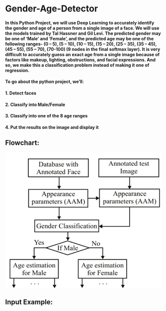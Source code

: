 # Gender-Age-Detector

#### In this Python Project, we will use Deep Learning to accurately identify the gender and age of a person from a single image of a face. We will use the models trained by Tal Hassner and Gil Levi. The predicted gender may be one of ‘Male’ and ‘Female’, and the predicted age may be one of the following ranges- (0 – 5), (5 – 10), (10 – 15), (15 – 20), (25 – 35), (35 – 45), (45 – 55), (55 – 70), (70-100) (9 nodes in the final softmax layer). It is very difficult to accurately guess an exact age from a single image because of factors like makeup, lighting, obstructions, and facial expressions. And so, we make this a classification problem instead of making it one of regression.

#### To go about the python project, we’ll:
#### 1. Detect faces
#### 2. Classify into Male/Female
#### 3. Classify into one of the 8 age ranges
#### 4. Put the results on the image and display it
##
## Flowchart:
![Alt text](https://github.com/JatinRanaV1/Gender-Age-Detector/blob/main/flowchart.jpg)
##
## Input Example:
##
